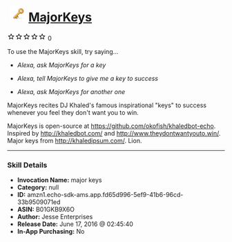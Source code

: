 # &nbsp;<img src="skill_icon" alt="MajorKeys icon" width="36"> [MajorKeys](http://alexa.amazon.com/#skills/amzn1.echo-sdk-ams.app.fd65d996-5ef9-41b6-96cd-33b9509071ed)
![0 stars](../../images/ic_star_border_black_18dp_1x.png)![0 stars](../../images/ic_star_border_black_18dp_1x.png)![0 stars](../../images/ic_star_border_black_18dp_1x.png)![0 stars](../../images/ic_star_border_black_18dp_1x.png)![0 stars](../../images/ic_star_border_black_18dp_1x.png) 0

To use the MajorKeys skill, try saying...

* *Alexa, ask MajorKeys for a key*

* *Alexa, tell MajorKeys to give me a key to success*

* *Alexa, ask MajorKeys for another one*

MajorKeys recites DJ Khaled's famous inspirational "keys" to success whenever you feel they don't want you to win.

MajorKeys is open-source at https://github.com/okofish/khaledbot-echo.
Inspired by http://khaledbot.com/ and http://www.theydontwantyouto.win/. Major keys from http://khaledipsum.com/. Lion.

***

### Skill Details

* **Invocation Name:** major keys
* **Category:** null
* **ID:** amzn1.echo-sdk-ams.app.fd65d996-5ef9-41b6-96cd-33b9509071ed
* **ASIN:** B01GKB9X6O
* **Author:** Jesse Enterprises
* **Release Date:** June 17, 2016 @ 02:45:40
* **In-App Purchasing:** No
